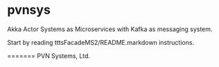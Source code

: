 pvnsys
======


Akka Actor Systems as Microservices with Kafka as messaging system.


Start by reading tttsFacadeMS2/README.markdown instructions.


=======
PVN Systems, Ltd.
